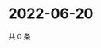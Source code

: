 # 2022-06-20

共 0 条

<!-- BEGIN WEIBO -->
<!-- 最后更新时间 Mon Jun 20 2022 02:17:44 GMT+0800 (China Standard Time) -->

<!-- END WEIBO -->

